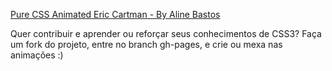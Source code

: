 [Pure CSS Animated Eric Cartman - By Aline Bastos](http://alinebastos.github.io/css-eric-cartman/)

Quer contribuir e aprender ou reforçar seus conhecimentos de CSS3?
Faça um fork do projeto, entre no branch gh-pages, e crie ou mexa nas animações :)
